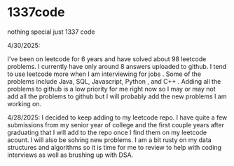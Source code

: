 # 1337code
nothing special just 1337 code 


4/30/2025:

I've been on leetcode for 6 years and have solved about 98 leetcode problems. I currently have only around 8 answers uploaded to github. I tend to use leetcode more when I am interviewing for jobs . Some of the problems include Java, SQL, Javascript, Python , and C++ . Adding all the problems to github is a low priority for me right now so I may or may not
add all the problems to github but I will probably add the new problems I am working on.

4/28/2025:
I decided to keep adding to my leetcode repo. I have quite a few submissions from my senior year of college and the first couple years after graduating that I will add to the repo once I find them on my leetcode acount. I will also be solving new problems. I am a bit rusty on my data structures and algorithms so it is time for me to review to help with coding interviews as well as brushing up with DSA.